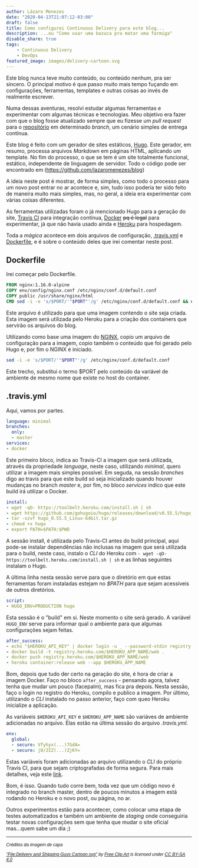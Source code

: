```yaml
---
author: Lázaro Menezes
date: "2020-04-13T21:07:12-03:00"
draft: false
title: Como configurei Continuous Delivery para este blog...
description: ...ou "Como usar uma bazuca pra matar uma formiga"
disable_share: true
tags: 
    - Continuous Delivery
    - DevOps
featured_image: images/delivery-cartoon.svg
---
```


Este blog nunca teve muito conteúdo, ou conteúdo nenhum, pra ser sincero. O principal motivo é que passo muito mais tempo fuçando em configurações, ferramentas, templates e outras coisas ao invés de realmente escrever.

Numa dessas aventuras, resolvi estudar algumas ferramentas e experimentar com algumas técnicas e tecnologias. Meu objetivo era fazer com que o blog fosse atualizado sempre que eu fizesse um _pull request_ para o [repositório](https://github.com/lazaromenezes/blog) em determinado _branch_, um cenário simples de entrega contínua.

Este blog é feito com um gerador de sites estáticos, [Hugo](https://gohugo.io/). Este gerador, em resumo, processa arquivos _Markdown_ em páginas HTML, aplicando um template. No fim do processo, o que se tem é um site totalmente funcional, estático, independente de linguagem de servidor. Todo o código pode ser encontrado em (https://github.com/lazaromenezes/blog)

A ideia neste post é mostrar, de forma simples, como todo o processo para um novo post entrar no ar acontece e, sim, tudo isso poderia ter sido feito de maneira muito mais simples, mas, no geral, a ideia era experimentar com várias coisas diferentes.

As ferramentas utilizadas foram o já mencionado Hugo para a geração do site, [Travis CI](https://travis-ci.org/) para integração contínua, [Docker](https://www.docker.com/) ~~pq é legal~~ para experimentar, já que não havia usado ainda e [Heroku](heroku.com) para hospedagem.

Toda a _mágica_ acontece em dois arquivos de configuração, [.travis.yml](https://github.com/lazaromenezes/blog/blob/master/.travis.yml) e [Dockerfile](https://github.com/lazaromenezes/blog/blob/master/Dockerfile), e é sobre o conteúdo deles que irei comentar neste post.

## Dockerfile

Irei começar pelo Dockerfile.

```Dockerfile
FROM nginx:1.16.0-alpine
COPY env/config/nginx.conf /etc/nginx/conf.d/default.conf
COPY public /usr/share/nginx/html
CMD sed -i -e 's/$PORT/'"$PORT"'/g' /etc/nginx/conf.d/default.conf && nginx -g 'daemon off;'
```

Este arquivo é utilizado para que uma imagem contendo o site seja criada. Esta imagem será utilizada pelo Heroku para a criação dos containers que servirão os arquivos do blog. 

Utilizando como base uma imagem do [NGINX](https://www.nginx.com/), copio um arquivo de configuração para a imagem, copio também o conteúdo que foi gerado pelo Hugo e, por fim o NGINX é iniciado.

```sh
sed -i -e 's/$PORT/'"$PORT"'/g' /etc/nginx/conf.d/default.conf
```

Este trecho, substitui o termo $PORT pelo conteúdo da variável de ambiente de mesmo nome que existe no host do container.

## .travis.yml

Aqui, vamos por partes.

```yaml
language: minimal
branches:
  only:
  - master
services:
- docker
```

Este primeiro bloco, indica ao Travis-CI a imagem que será utilizada, através da propriedade _language_, neste caso, utilizando _minimal_, quero utilizar a imagem mais simples possível. Em seguda, na sessão _branches_ digo ao travis para que este build só seja inicializado quando houver mudanças no branch _master_ e, por fim, no bloco _services_ indico que este build irá utilizar o Docker.

```yaml
install:
- wget -qO- https://toolbelt.heroku.com/install.sh | sh
- wget https://github.com/gohugoio/hugo/releases/download/v0.55.5/hugo_0.55.5_Linux-64bit.tar.gz
- tar -xzvf hugo_0.55.5_Linux-64bit.tar.gz
- chmod +x hugo
- export PATH=$PATH:$PWD
```

A sessão install, é utilizada pelo Travis-CI antes do build principal, aqui pode-se instalar dependências não inclusas na imagem que será utilizada para o build, neste caso, instalo o _CLI_ do Heroku com `- wget -qO- https://toolbelt.heroku.com/install.sh | sh` e as linhas seguintes instalam o Hugo. 

A última linha nesta sessão serve para que o diretório em que estas ferramentas foram instaladas estejam no _$PATH_ para que sejam acessíveis de outros diretórios.

```yaml
script:
- HUGO_ENV=PRODUCTION hugo
```

Esta sessão é o "build" em si. Neste momento o site será gerado. A variável ```HUGO_ENV``` serve para informar qual o ambiente para que algumas configurações sejam feitas.

```yaml
after_success:
- echo "$HEROKU_API_KEY" | docker login -u _ --password-stdin registry.heroku.com
- docker build -t registry.heroku.com/$HEROKU_APP_NAME/web .
- docker push registry.heroku.com/$HEROKU_APP_NAME/web
- heroku container:release web --app $HEROKU_APP_NAME
```

Bom, depois que tudo der certo na geração do site, é hora de criar a imagem Docker. Faço no bloco `after_success` - pensando agora, talvez tenha que mudar um pouco (facepalm), mas fica pra depois. Nesta sessão, faço o login no registro do Heroku, compilo e publico a imagem. Por último, utilizando o _CLI_ instalado no passo anterior, faço com queo Heroku inicialize a aplicação.

As variáveis `$HEROKU_API_KEY` e `$HEROKU_APP_NAME` são variáves de ambiente adicionadas no arquivo. Elas estão na última sessão do arquivo _.travis.yml_.

```yaml
env:
  global:
  - secure: Vfyhyx(...)7GdA=
  - secure: j0/2IZ(...)ZjKY=
  ```

Estas variáveis foram adicionadas ao arquivo utilizando o _CLI_ do próprio Travis CI, para que sejam criptografadas de forma segura. Para mais detalhes, veja este [link](https://docs.travis-ci.com/user/environment-variables/#defining-encrypted-variables-in-travisyml).

Bom, é isso. Quando tudo corre bem, toda vez que um código novo é integrado no branch master, dentro de poucos minutos a imagem está rodando no Heroku e o novo post, ou página, no ar.

Outros experimentos estão para acontecer, como colocar uma etapa de testes automatizados e também um ambiente de _staging_ onde conseguiria testar novas configurações sem que tenha que mudar o site oficial mas...quem sabe um dia ;)

----------------------------------

<p style="font-size: 12px;font-style: italic; font-family: sans-serif">Créditos da imagem de capa</p>

<p style="font-size: 12px;font-style: italic; font-family: sans-serif"><a href="https://commons.wikimedia.org/w/index.php?curid=69760875">"File:Delivery and Shipping Guys Cartoon.svg"</a><span> by <a href="https://vectortoons.com/free-stuff/">Free Clip Art</a></span> is licensed under <a href="https://creativecommons.org/licenses/by-sa/4.0?ref=ccsearch&atype=html" style="margin-right: 5px;">CC BY-SA 4.0</a></p>
